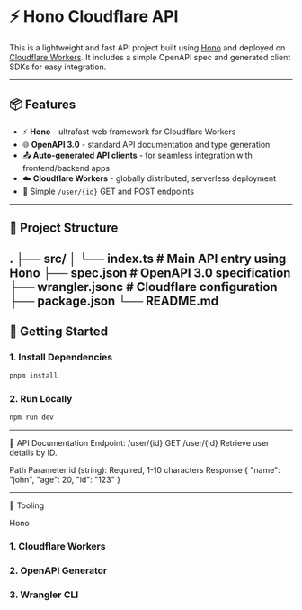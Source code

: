# ⚡ Hono Cloudflare API

This is a lightweight and fast API project built using [Hono](https://hono.dev/) and deployed on [Cloudflare Workers](https://developers.cloudflare.com/workers/). It includes a simple OpenAPI spec and generated client SDKs for easy integration.

---

## 📦 Features

- ⚡️ **Hono** - ultrafast web framework for Cloudflare Workers
- 🌐 **OpenAPI 3.0** - standard API documentation and type generation
- 📤 **Auto-generated API clients** - for seamless integration with frontend/backend apps
- ☁️ **Cloudflare Workers** - globally distributed, serverless deployment
- 🧪 Simple `/user/{id}` GET and POST endpoints

---

## 📁 Project Structure
.
├── src/
│ └── index.ts # Main API entry using Hono
├── spec.json # OpenAPI 3.0 specification
├── wrangler.jsonc # Cloudflare configuration
├── package.json
└── README.md
---

## 🚀 Getting Started

### 1. Install Dependencies

```bash
pnpm install
```

### 2. Run Locally
```bash
npm run dev
```

---

📘 API Documentation
Endpoint: /user/{id}
GET /user/{id}
Retrieve user details by ID.

Path Parameter
id (string): Required, 1-10 characters
Response
{
  "name": "john",
  "age": 20,
  "id": "123"
}

---

🧰 Tooling

Hono

### 1. Cloudflare Workers

### 2. OpenAPI Generator

### 3. Wrangler CLI



